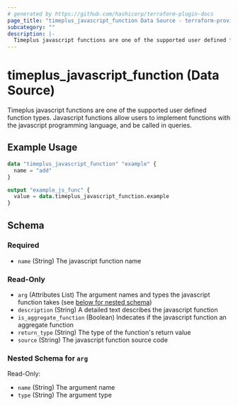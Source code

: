 ```yaml
---
# generated by https://github.com/hashicorp/terraform-plugin-docs
page_title: "timeplus_javascript_function Data Source - terraform-provider-timeplus"
subcategory: ""
description: |-
  Timeplus javascript functions are one of the supported user defined function types. Javascript functions allow users to implement functions with the javascript programming language, and be called in queries.
---
```


# timeplus_javascript_function (Data Source)

Timeplus javascript functions are one of the supported user defined function types. Javascript functions allow users to implement functions with the javascript programming language, and be called in queries.

## Example Usage

```terraform
data "timeplus_javascript_function" "example" {
  name = "add"
}

output "example_js_func" {
  value = data.timeplus_javascript_function.example
}
```

<!-- schema generated by tfplugindocs -->
## Schema

### Required

- `name` (String) The javascript function name

### Read-Only

- `arg` (Attributes List) The argument names and types the javascript function takes (see [below for nested schema](#nestedatt--arg))
- `description` (String) A detailed text describes the javascript function
- `is_aggregate_function` (Boolean) Indecates if the javascript function an aggregate function
- `return_type` (String) The type of the function's return value
- `source` (String) The javascript function source code

<a id="nestedatt--arg"></a>
### Nested Schema for `arg`

Read-Only:

- `name` (String) The argument name
- `type` (String) The argument type
